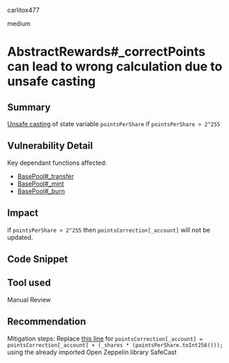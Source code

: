 carlitox477

medium

# AbstractRewards#_correctPoints can lead to wrong calculation due to unsafe casting

## Summary
[Unsafe casting](https://github.com/sherlock-audit/2022-10-merit-circle/blob/main/merit-liquidity-mining/contracts/base/AbstractRewards.sol#L126) of state variable ```pointsPerShare``` if ```pointsPerShare > 2^255```

## Vulnerability Detail
Key dependant functions affected:
* [BasePool#_transfer](https://github.com/Merit-Circle/merit-liquidity-mining/blob/ce5feaae19126079d309ac8dd9a81372648437f1/contracts/base/BasePool.sol#L92)
* [BasePool#_mint](https://github.com/Merit-Circle/merit-liquidity-mining/blob/ce5feaae19126079d309ac8dd9a81372648437f1/contracts/base/BasePool.sol#L82)
* [BasePool#_burn](https://github.com/Merit-Circle/merit-liquidity-mining/blob/ce5feaae19126079d309ac8dd9a81372648437f1/contracts/base/BasePool.sol#L87)

## Impact
if ```pointsPerShare > 2^255``` then ```pointsCorrection[_account]``` will not be updated.

## Code Snippet

## Tool used
Manual Review

## Recommendation
Mitigation steps:
Replace [this line](https://github.com/Merit-Circle/merit-liquidity-mining/blob/ce5feaae19126079d309ac8dd9a81372648437f1/contracts/base/AbstractRewards.sol#L126) for ```pointsCorrection[_account] = pointsCorrection[_account] + (_shares * (pointsPerShare.toInt256()));``` using the already imported Open Zeppelin library SafeCast